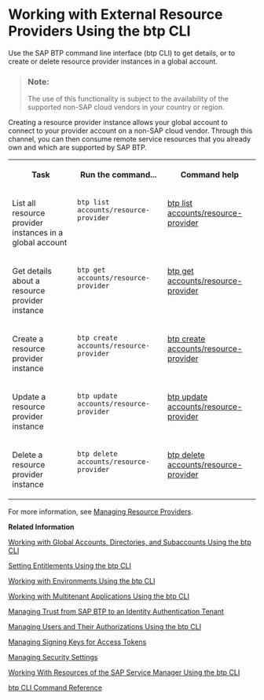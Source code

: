 <!-- loio48d7688f166642dca0c431f55d1d141f -->

# Working with External Resource Providers Using the btp CLI

Use the SAP BTP command line interface \(btp CLI\) to get details, or to create or delete resource provider instances in a global account.

> ### Note:  
> The use of this functionality is subject to the availability of the supported non-SAP cloud vendors in your country or region.

Creating a resource provider instance allows your global account to connect to your provider account on a non-SAP cloud vendor. Through this channel, you can then consume remote service resources that you already own and which are supported by SAP BTP.


<table>
<tr>
<th valign="top">

Task



</th>
<th valign="top">

Run the command...



</th>
<th valign="top">

Command help



</th>
</tr>
<tr>
<td valign="top">

List all resource provider instances in a global account



</td>
<td valign="top">

`btp list accounts/resource-provider`



</td>
<td valign="top">

[btp list accounts/resource-provider](https://help.sap.com/docs/BTP/btp-cli/btp-list-accounts-resource-provider.html)



</td>
</tr>
<tr>
<td valign="top">

Get details about a resource provider instance



</td>
<td valign="top">

`btp get accounts/resource-provider`



</td>
<td valign="top">

[btp get accounts/resource-provider](https://help.sap.com/docs/BTP/btp-cli/btp-get-accounts-resource-provider.html)



</td>
</tr>
<tr>
<td valign="top">

Create a resource provider instance



</td>
<td valign="top">

`btp create accounts/resource-provider`



</td>
<td valign="top">

[btp create accounts/resource-provider](https://help.sap.com/docs/BTP/btp-cli/btp-create-accounts-resource-provider.html)



</td>
</tr>
<tr>
<td valign="top">

Update a resource provider instance



</td>
<td valign="top">

`btp update accounts/resource-provider`



</td>
<td valign="top">

[btp update accounts/resource-provider](https://help.sap.com/docs/BTP/btp-cli/btp-update-accounts-resource-provider.html)



</td>
</tr>
<tr>
<td valign="top">

Delete a resource provider instance



</td>
<td valign="top">

`btp delete accounts/resource-provider`



</td>
<td valign="top">

[btp delete accounts/resource-provider](https://help.sap.com/docs/BTP/btp-cli/btp-delete-accounts-resource-provider.html)



</td>
</tr>
</table>

For more information, see [Managing Resource Providers](managing-resource-providers-e2c250d.md).

**Related Information**  


[Working with Global Accounts, Directories, and Subaccounts Using the btp CLI](working-with-global-accounts-directories-and-subaccounts-using-the-btp-cli-85a683e.md "Use the SAP BTP command line interface (btp CLI) to manage operations with global accounts, directories, and subaccounts.")

[Setting Entitlements Using the btp CLI](setting-entitlements-using-the-btp-cli-5af849c.md "Use the SAP BTP command line interface (btp CLI) to set entitlements to define the functionality or permissions available for users of global accounts, directories, and subaccounts.")

[Working with Environments Using the btp CLI](working-with-environments-using-the-btp-cli-48db155.md "Use the SAP BTP command line interface (btp CLI) to manage runtime environment instances in a subaccount. For example, enable the Cloud Foundry environment by creating a Cloud Foundry org (environment instance).")

[Working with Multitenant Applications Using the btp CLI](working-with-multitenant-applications-using-the-btp-cli-c1b0fcc.md "Use the SAP BTP command line interface (btp CLI) to manage the multitenant applications to which a subaccount is entitled to subscribe.")

[Managing Trust from SAP BTP to an Identity Authentication Tenant](managing-trust-from-sap-btp-to-an-identity-authentication-tenant-6140107.md "SAP BTP supports identity federation. Its concept is to reuse the user bases of identity providers. To use a custom identity provider, your global account or subaccount in SAP BTP must have a trust relationship to the identity provider you want to use.")

[Managing Users and Their Authorizations Using the btp CLI](managing-users-and-their-authorizations-using-the-btp-cli-94bb593.md "User authorizations are managed by assigning role collections to users (for example, Subaccount Administrator). Use the SAP BTP command-line interface (btp CLI) to manage roles and role collections, and to assign role collections to users.")

[Managing Signing Keys for Access Tokens](managing-signing-keys-for-access-tokens-dfca1d3.md "Use the SAP BTP command line interface (btp CLI) to manage signing keys for access tokens in the subaccount.")

[Managing Security Settings](managing-security-settings-168dd75.md "Use the SAP BTP command line interface (btp CLI) to display and update the security settings for the subaccount.")

[Working With Resources of the SAP Service Manager Using the btp CLI](working-with-resources-of-the-sap-service-manager-using-the-btp-cli-fe6a53b.md "Use the SAP BTP command line interface to perform various operations related to your platforms, attached service brokers, service instances, and service bindings.")

[btp CLI Command Reference](https://help.sap.com/docs/BTP/btp-cli/intro.html)

